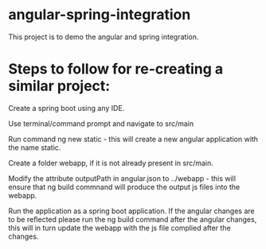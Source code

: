 # angular-spring-integration
This project is to demo the angular and spring integration.

# Steps to follow for re-creating a similar project:
  Create a spring boot using any IDE.
  
  Use terminal/command prompt and navigate to src/main
  
  Run command ng new static - this will create a new angular application with the name static. 
  
  Create a folder webapp, if it is not already present in src/main. 
  
  Modify the attribute outputPath in angular.json to ../webapp - this will ensure that ng build commnand will produce the output js files into the webapp. 
  
  Run the application as a spring boot application. If the angular changes are to be reflected please run the ng build command after the angular changes, this will in turn update the webapp with the js file complied after the changes.
